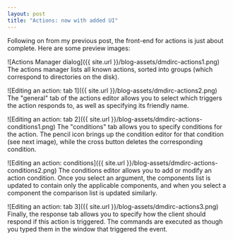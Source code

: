```yaml
---
layout: post
title: "Actions: now with added UI"
---
```

Following on from my previous post, the front-end for actions is just about complete. Here are some preview images:

![Actions Manager dialog]({{ site.url }}/blog-assets/dmdirc-actions1.png)
The actions manager lists all known actions, sorted into groups (which correspond to directories on the disk).

![Editing an action: tab 1]({{ site.url }}/blog-assets/dmdirc-actions2.png)
The "general" tab of the actions editor allows you to select which triggers the action responds to, as well as specifying its friendly name.

![Editing an action: tab 2]({{ site.url }}/blog-assets/dmdirc-actions-conditions1.png)
The "conditions" tab allows you to specify conditions for the action. The pencil icon brings up the condition editor for that condition (see next image), while the cross button deletes the corresponding condition.

![Editing an action: conditions]({{ site.url }}/blog-assets/dmdirc-actions-conditions2.png)
The conditions editor allows you to add or modify an action condition. Once you select an argument, the components list is updated to contain only the applicable components, and when you select a component the comparison list is updated similarly.

![Editing an action: tab 3]({{ site.url }}/blog-assets/dmdirc-actions3.png)
Finally, the response tab allows you to specify how the client should respond if this action is triggered. The commands are executed as though you typed them in the window that triggered the event.